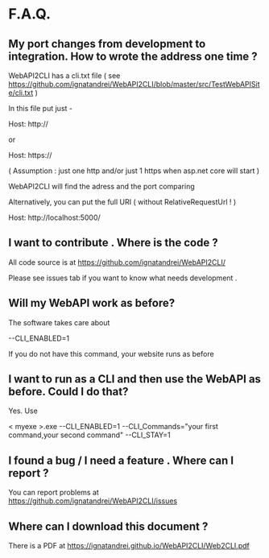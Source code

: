 # F.A.Q.

## My port changes from development to integration. How to wrote the address one time ?

WebAPI2CLI has a cli.txt file ( see https://github.com/ignatandrei/WebAPI2CLI/blob/master/src/TestWebAPISite/cli.txt ) 

In this file put just -  

Host: http:// 

or 

Host: https://
 
 ( Assumption : just one http and/or just 1 https when asp.net core will start )

WebAPI2CLI will find the adress and the port comparing 

Alternatively, you can put the full URI ( without RelativeRequestUrl ! )

Host: http://localhost:5000/

## I want to contribute  . Where is the code  ? 

All code source is at https://github.com/ignatandrei/WebAPI2CLI/ 

Please see issues tab if you want to know what needs development .

## Will my WebAPI work as before?

The software takes care about 

--CLI_ENABLED=1

If you do not have this command, your website runs as before

## I want to run as a CLI and then use the WebAPI as before. Could I do that? 

Yes. Use 

 &lt; myexe &gt;.exe  --CLI_ENABLED=1 --CLI_Commands="your first command,your second command" --CLI_STAY=1

## I found a bug / I need a feature . Where can I report ?

You can report problems at https://github.com/ignatandrei/WebAPI2CLI/issues

## Where can I download this document ? 

There is a PDF at https://ignatandrei.github.io/WebAPI2CLI/Web2CLI.pdf



